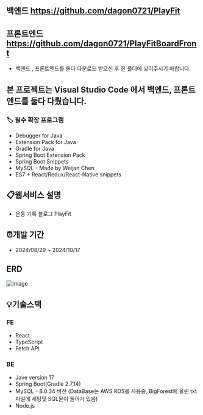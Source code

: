 ## 백엔드 https://github.com/dagon0721/PlayFit
## 프론트엔드 https://github.com/dagon0721/PlayFitBoardFront
- 백엔드 , 프론트엔드를 둘다 다운로드 받으신 후 한 폴더에 넣어주시기 바랍니다.


## 본 프로젝트는 Visual Studio Code 에서 백엔드, 프론트엔드를 둘다 다뤘습니다.

### 🏷 필수 확장 프로그램
  - Debugger for Java
  - Extension Pack for Java
  - Gradle for Java
  - Spring Boot Extension Pack
  - Spring Boot Snippets
  - MySQL - Made by Weijan Chen
  - ES7 + React/Redux/React-Native snippets

## 📋웹서비스 설명
  - 운동 기록 블로그 PlayFit

## ⏰개발 기간
  - 2024/08/29 ~ 2024/10/17

## ERD
![image](https://github.com/user-attachments/assets/cae8cfab-cc7a-462f-936f-b53a4b4d57c1)

## 💡기술스택

### FE
  - React
  - TypeScript
  - Fetch API
 
### BE
  - Jave version 17
  - Spring Boot(Gradle 2.7.14)
  - MySQL - 8.0.34 버전 (DataBase는 AWS RDS를 사용중, BigForest에 올린 txt 파일에 세팅및 SQL문이 들어가 있음)
  - Node.js
